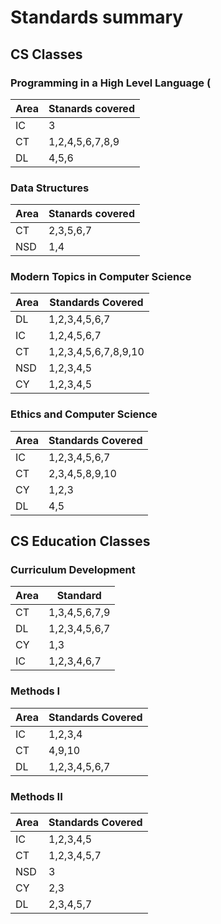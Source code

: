 # Standards summary

## CS Classes
### Programming in a High Level Language (
 | Area | Stanards covered |
 |------|------------------|
 | IC   | 3                |
 | CT   | 1,2,4,5,6,7,8,9  |
 | DL   | 4,5,6            |

### Data Structures

| Area | Stanards covered |
 |------|------------------|
 | CT   | 2,3,5,6,7        |
 | NSD  | 1,4              |


### Modern Topics in Computer Science

| Area | Standards Covered    |
|------|----------------------|
| DL   | 1,2,3,4,5,6,7        |
| IC   | 1,2,4,5,6,7          |
| CT   | 1,2,3,4,5,6,7,8,9,10 |
| NSD  | 1,2,3,4,5            |
| CY   | 1,2,3,4,5            |

### Ethics and Computer Science

| Area | Standards Covered |
|------|-------------------|
| IC   | 1,2,3,4,5,6,7     |
| CT   | 2,3,4,5,8,9,10    |
| CY   | 1,2,3             |
| DL   | 4,5               |

## CS Education Classes
### Curriculum Development
| Area | Standard      |
|------|---------------|
| CT   | 1,3,4,5,6,7,9 |
| DL   | 1,2,3,4,5,6,7 |
| CY   | 1,3           |
| IC   | 1,2,3,4,6,7   |


### Methods I
| Area | Standards Covered |
|------|-------------------|
| IC   | 1,2,3,4           |
| CT   | 4,9,10            |
| DL   | 1,2,3,4,5,6,7     |

### Methods II

| Area | Standards Covered |
|------|-------------------|
| IC   | 1,2,3,4,5         |
| CT   | 1,2,3,4,5,7       |
| NSD  | 3                 |
| CY   | 2,3               |
| DL   | 2,3,4,5,7         |

